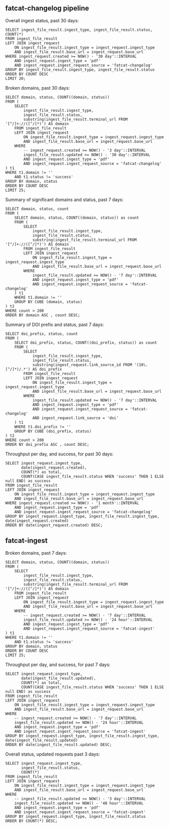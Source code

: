 
## fatcat-changelog pipeline

Overall ingest status, past 30 days:

    SELECT ingest_file_result.ingest_type, ingest_file_result.status, COUNT(*)
    FROM ingest_file_result
    LEFT JOIN ingest_request
        ON ingest_file_result.ingest_type = ingest_request.ingest_type
        AND ingest_file_result.base_url = ingest_request.base_url
    WHERE ingest_request.created >= NOW() - '30 day'::INTERVAL
        AND ingest_request.ingest_type = 'pdf'
        AND ingest_request.ingest_request_source = 'fatcat-changelog'
    GROUP BY ingest_file_result.ingest_type, ingest_file_result.status
    ORDER BY COUNT DESC
    LIMIT 20;

Broken domains, past 30 days:

    SELECT domain, status, COUNT((domain, status))
    FROM (
        SELECT
            ingest_file_result.ingest_type,
            ingest_file_result.status,
            substring(ingest_file_result.terminal_url FROM '[^/]+://([^/]*)') AS domain
        FROM ingest_file_result
        LEFT JOIN ingest_request
            ON ingest_file_result.ingest_type = ingest_request.ingest_type
            AND ingest_file_result.base_url = ingest_request.base_url
        WHERE
            -- ingest_request.created >= NOW() - '3 day'::INTERVAL
            ingest_file_result.updated >= NOW() - '30 day'::INTERVAL
            AND ingest_request.ingest_type = 'pdf'
            AND ingest_request.ingest_request_source = 'fatcat-changelog'
    ) t1
    WHERE t1.domain != ''
        AND t1.status != 'success'
    GROUP BY domain, status
    ORDER BY COUNT DESC
    LIMIT 25;

Summary of significant domains and status, past 7 days:

    SELECT domain, status, count
    FROM (
        SELECT domain, status, COUNT((domain, status)) as count
        FROM (
            SELECT
                ingest_file_result.ingest_type,
                ingest_file_result.status,
                substring(ingest_file_result.terminal_url FROM '[^/]+://([^/]*)') AS domain
            FROM ingest_file_result
            LEFT JOIN ingest_request
                ON ingest_file_result.ingest_type = ingest_request.ingest_type
                AND ingest_file_result.base_url = ingest_request.base_url
            WHERE
                ingest_file_result.updated >= NOW() - '7 day'::INTERVAL
                AND ingest_request.ingest_type = 'pdf'
                AND ingest_request.ingest_request_source = 'fatcat-changelog'
        ) t1
        WHERE t1.domain != ''
        GROUP BY CUBE (domain, status)
    ) t2
    WHERE count > 200
    ORDER BY domain ASC , count DESC;

Summary of DOI prefix and status, past 7 days:

    SELECT doi_prefix, status, count
    FROM (
        SELECT doi_prefix, status, COUNT((doi_prefix, status)) as count
        FROM (
            SELECT
                ingest_file_result.ingest_type,
                ingest_file_result.status,
                substring(ingest_request.link_source_id FROM '(10\.[^/]*)/.*') AS doi_prefix
            FROM ingest_file_result
            LEFT JOIN ingest_request
                ON ingest_file_result.ingest_type = ingest_request.ingest_type
                AND ingest_file_result.base_url = ingest_request.base_url
            WHERE
                ingest_file_result.updated >= NOW() - '7 day'::INTERVAL
                AND ingest_request.ingest_type = 'pdf'
                AND ingest_request.ingest_request_source = 'fatcat-changelog'
                AND ingest_request.link_source = 'doi'
        ) t1
        WHERE t1.doi_prefix != ''
        GROUP BY CUBE (doi_prefix, status)
    ) t2
    WHERE count > 200
    ORDER BY doi_prefix ASC , count DESC;


Throughput per day, and success, for past 30 days:

    SELECT ingest_request.ingest_type,
           date(ingest_request.created),
           COUNT(*) as total,
           COUNT(CASE ingest_file_result.status WHEN 'success' THEN 1 ELSE null END) as success
    FROM ingest_file_result
    LEFT JOIN ingest_request
        ON ingest_file_result.ingest_type = ingest_request.ingest_type
        AND ingest_file_result.base_url = ingest_request.base_url
    WHERE ingest_request.created >= NOW() - '1 month'::INTERVAL
        AND ingest_request.ingest_type = 'pdf'
        AND ingest_request.ingest_request_source = 'fatcat-changelog'
    GROUP BY ingest_request.ingest_type, ingest_file_result.ingest_type, date(ingest_request.created)
    ORDER BY date(ingest_request.created) DESC;

## fatcat-ingest

Broken domains, past 7 days:

    SELECT domain, status, COUNT((domain, status))
    FROM (
        SELECT
            ingest_file_result.ingest_type,
            ingest_file_result.status,
            substring(ingest_file_result.terminal_url FROM '[^/]+://([^/]*)') AS domain
        FROM ingest_file_result
        LEFT JOIN ingest_request
            ON ingest_file_result.ingest_type = ingest_request.ingest_type
            AND ingest_file_result.base_url = ingest_request.base_url
        WHERE
            -- ingest_request.created >= NOW() - '7 day'::INTERVAL
            ingest_file_result.updated >= NOW() - '24 hour'::INTERVAL
            AND ingest_request.ingest_type = 'pdf'
            AND ingest_request.ingest_request_source = 'fatcat-ingest'
    ) t1
    WHERE t1.domain != ''
        AND t1.status != 'success'
    GROUP BY domain, status
    ORDER BY COUNT DESC
    LIMIT 25;

Throughput per day, and success, for past 7 days:

    SELECT ingest_request.ingest_type,
           date(ingest_file_result.updated),
           COUNT(*) as total,
           COUNT(CASE ingest_file_result.status WHEN 'success' THEN 1 ELSE null END) as success
    FROM ingest_file_result
    LEFT JOIN ingest_request
        ON ingest_file_result.ingest_type = ingest_request.ingest_type
        AND ingest_file_result.base_url = ingest_request.base_url
    WHERE
        -- ingest_request.created >= NOW() - '7 day'::INTERVAL
        ingest_file_result.updated >= NOW() - '24 hour'::INTERVAL
        AND ingest_request.ingest_type = 'pdf'
        AND ingest_request.ingest_request_source = 'fatcat-ingest'
    GROUP BY ingest_request.ingest_type, ingest_file_result.ingest_type, date(ingest_file_result.updated)
    ORDER BY date(ingest_file_result.updated) DESC;

Overall status, updated requests past 3 days:

    SELECT ingest_request.ingest_type,
           ingest_file_result.status,
           COUNT(*)
    FROM ingest_file_result
    LEFT JOIN ingest_request
        ON ingest_file_result.ingest_type = ingest_request.ingest_type
        AND ingest_file_result.base_url = ingest_request.base_url
    WHERE
        -- ingest_file_result.updated >= NOW() - '3 day'::INTERVAL
        ingest_file_result.updated >= NOW() - '48 hour'::INTERVAL
        AND ingest_request.ingest_type = 'pdf'
        AND ingest_request.ingest_request_source = 'fatcat-ingest'
    GROUP BY ingest_request.ingest_type, ingest_file_result.status
    ORDER BY COUNT(*) DESC;

